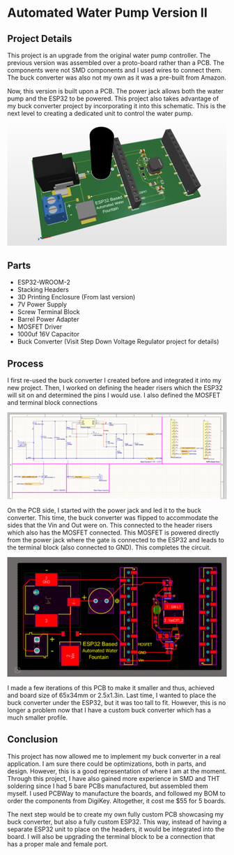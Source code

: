 # Automated Water Pump Version II

## Project Details

This project is an upgrade from the original water pump controller. The previous version was assembled over a 
proto-board rather than a PCB. The components were not SMD components and I used wires to connect them. The buck
converter was also not my own as it was a pre-built from Amazon.

Now, this version is built upon a PCB. The power jack allows both the water pump and the ESP32 to be powered. This 
project also takes advantage of my buck converter project by incorporating it into this schematic. This is the 
next level to creating a dedicated unit to control the water pump.

![Cinematic View][2]

## Parts

- ESP32-WROOM-2
- Stacking Headers
- 3D Printing Enclosure (From last version)
- 7V Power Supply
- Screw Terminal Block
- Barrel Power Adapter
- MOSFET Driver
- 1000uf 16V Capacitor
- Buck Converter (Visit Step Down Voltage Regulator project for details)

## Process

I first re-used the buck converter I created before and integrated it into my new project. Then, I worked on defining 
the header risers which the ESP32 will sit on and determined the pins I would use. I also defined the MOSFET and terminal
block connections

![Schematic View][3]

On the PCB side, I started with the power jack and led it to the buck converter. This time, the buck converter was flipped 
to accommodate the sides that the Vin and Out were on. This connected to the header risers which also has the MOSFET 
connected. This MOSFET is powered directly from the power jack where the gate is connected to the ESP32 and leads to the 
terminal block (also connected to GND). This completes the circuit.

![PCB View][1]

I made a few iterations of this PCB to make it smaller and thus, achieved and board size of 65x34mm or 2.5x1.3in. Last time,
I wanted to place the buck converter under the ESP32, but it was too tall to fit. However, this is no longer a problem now 
that I have a custom buck converter which has a much smaller profile.

## Conclusion

This project has now allowed me to implement my buck converter in a real application. I am sure there could be optimizations, 
both in parts, and design. However, this is a good representation of where I am at the moment. Through this project, I have also 
gained more experience in SMD and THT soldering since I had 5 bare PCBs manufactured, but assembled them myself. I used PCBWay 
to manufacture the boards, and followed my BOM to order the components from DigiKey. Altogether, it cost me $55 for 5 boards.

The next step would be to create  my own fully custom PCB showcasing my buck converter, but also a fully custom ESP32. 
This way, instead of having a separate ESP32 unit to place on the headers, it would be integrated into the board. 
I will also be upgrading the terminal block to be a connection that has a proper male and female port.

[//]: # (MEDIA)
[1]: Board%20Traces.png
[2]: Cinematic%20View.png
[3]: Schematic.png